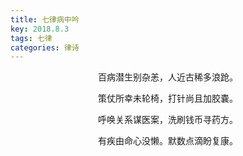 ```yaml
---
title: 七律病中吟
key: 2018.8.3
tags: 七律
categories: 律诗
---
```


<p align="center">百病潜生别杂恙，人近古稀多浪跄。
</p>
<p align="center">策仗所幸未轮椅，打针尚且加胶嚢。
</p>
<p align="center">呼唤关系谋医案，洗刷钱币寻药方。
</p>
<p align="center">有疾由命心没懒。默数点滴盼复康。
</p>
<p align="center"></br>
</p>
